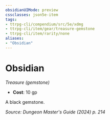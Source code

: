 ```yaml
---
obsidianUIMode: preview
cssclasses: json5e-item
tags:
- ttrpg-cli/compendium/src/5e/xdmg
- ttrpg-cli/item/gear/treasure-gemstone
- ttrpg-cli/item/rarity/none
aliases: 
- "Obsidian"
---
```

# Obsidian
*Treasure (gemstone)*  

- **Cost**: 10 gp

A black gemstone.

*Source: Dungeon Master's Guide (2024) p. 214*